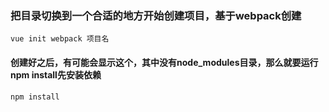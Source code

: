 ### 把目录切换到一个合适的地方开始创建项目，基于webpack创建
```
vue init webpack 项目名
```


#### 创建好之后，有可能会显示这个，其中没有node_modules目录，那么就要运行npm install先安装依赖
```
npm install
```
